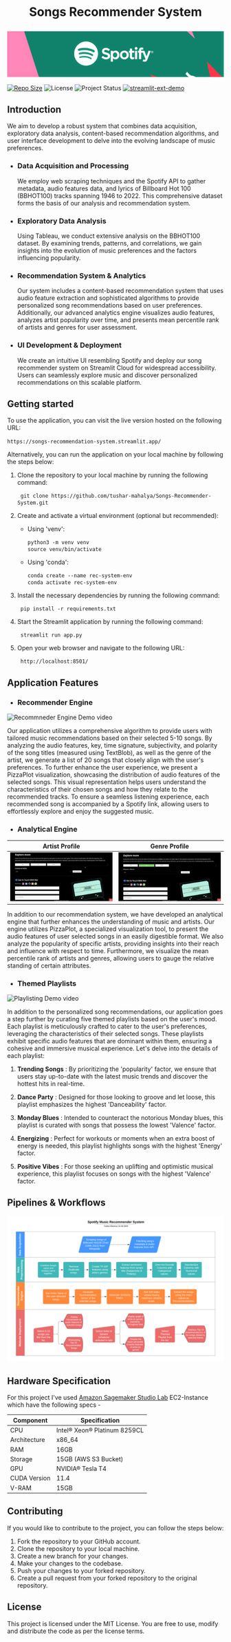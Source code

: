 # <p align = 'center'>Songs Recommender System</p>

<p align = 'center'>
<img src = 'resources/spotify_banner.png'></p>

[![Repo Size](https://img.shields.io/github/repo-size/tushar-mahalya/Songs-Recommender-System?style=flat-square)](https://github.com/tushar-mahalya/Songs-Recommender-System)  ![License](https://img.shields.io/badge/license-MIT-red.svg)  ![Project Status](https://img.shields.io/badge/status-Completed-brightgreen.svg)  [![streamlit-ext-demo](https://static.streamlit.io/badges/streamlit_badge_black_white.svg)](https://songs-recommendation-system.streamlit.app/)

## Introduction
We aim to develop a robust system that combines data acquisition, exploratory data analysis, content-based recommendation algorithms, and user interface development to delve into the evolving landscape of music preferences.

* ### Data Acquisition and Processing
  We employ web scraping techniques and the Spotify API to gather metadata, audio features data, and lyrics of Billboard Hot 100 (BBHOT100) tracks spanning 1946 to 2022. This comprehensive dataset forms the basis of our analysis and recommendation system.

* ### Exploratory Data Analysis
  Using Tableau, we conduct extensive analysis on the BBHOT100 dataset. By examining trends, patterns, and correlations, we gain insights into the evolution of music preferences and the factors influencing popularity.

* ### Recommendation System & Analytics
  Our system includes a content-based recommendation system that uses audio feature extraction and sophisticated algorithms to provide personalized song recommendations based on user preferences. Additionally, our advanced analytics engine visualizes audio features, analyzes artist popularity over time, and presents mean percentile rank of artists and genres for user assessment.

* ### UI Development & Deployment
  We create an intuitive UI resembling Spotify and deploy our song recommender system on Streamlit Cloud for widespread accessibility. Users can seamlessly explore music and discover personalized recommendations on this scalable platform.

## Getting started
To use the application, you can visit the live version hosted on the following URL:

   `https://songs-recommendation-system.streamlit.app/`
    
Alternatively, you can run the application on your local machine by following the steps below:

1. Clone the repository to your local machine by running the following command:  

		git clone https://github.com/tushar-mahalya/Songs-Recommender-System.git
    
2. Create and activate a virtual environment (optional but recommended):
   - Using 'venv':
     
         python3 -m venv venv
         source venv/bin/activate
   - Using 'conda':
     
         conda create --name rec-system-env
         conda activate rec-system-env
     
3. Install the necessary dependencies by running the following command:

		pip install -r requirements.txt

4. Start the Streamlit application by running the following command:

		streamlit run app.py
    
5. Open your web browser and navigate to the following URL:

		http://localhost:8501/

## Application Features
* ### Recommender Engine
![Recommneder Engine Demo video](resources/Gifs/recommendations.gif)

Our application utilizes a comprehensive algorithm to provide users with tailored music recommendations based on their selected 5-10 songs. By analyzing the audio features, key, time signature, subjectivity, and polarity of the song titles (measured using TextBlob), as well as the genre of the artist, we generate a list of 20 songs that closely align with the user's preferences. To further enhance the user experience, we present a PizzaPlot visualization, showcasing the distribution of audio features of the selected songs. This visual representation helps users understand the characteristics of their chosen songs and how they relate to the recommended tracks. To ensure a seamless listening experience, each recommended song is accompanied by a Spotify link, allowing users to effortlessly explore and enjoy the suggested music.  
* ### Analytical Engine
  
| Artist Profile | Genre Profile |
| ----------------- | ----------------- |
| ![Analytical Engine demo for Artist](resources/Gifs/artist_profile.gif) | ![Analytical Engine demo for Genre](resources/Gifs/genre_profile.gif) |

In addition to our recommendation system, we have developed an analytical engine that further enhances the understanding of music and artists. Our engine utilizes PizzaPlot, a specialized visualization tool, to present the audio features of user selected songs in an easily digestible format. We also analyze the popularity of specific artists, providing insights into their reach and influence with respect to time. Furthermore, we visualize the mean percentile rank of artists and genres, allowing users to gauge the relative standing of certain attributes.

* ### Themed Playlists
![Playlisting Demo video](resources/Gifs/themed_playlist.gif)

In addition to the personalized song recommendations, our application goes a step further by curating five themed playlists based on the user's mood. Each playlist is meticulously crafted to cater to the user's preferences, leveraging the characteristics of their selected songs. These playlists exhibit specific audio features that are dominant within them, ensuring a cohesive and immersive musical experience. Let's delve into the details of each playlist:

  1. <b>Trending Songs</b> : By prioritizing the 'popularity' factor, we ensure that users stay up-to-date with the latest music trends and discover the hottest hits in real-time.

  2. <b>Dance Party</b> : Designed for those looking to groove and let loose, this playlist emphasizes the highest 'Danceability' factor.

  3. <b>Monday Blues</b> : Intended to counteract the notorious Monday blues, this playlist is curated with songs that possess the lowest 'Valence' factor.

  4. <b>Energizing</b> : Perfect for workouts or moments when an extra boost of energy is needed, this playlist highlights songs with the highest 'Energy' factor.

  5. <b>Positive Vibes</b> : For those seeking an uplifting and optimistic musical experience, this playlist focuses on songs with the highest 'Valence' factor.

## Pipelines & Workflows
![Pipelines and workflows](resources/workflow_diagram.png)

## Hardware Specification

For this project I've used [Amazon Sagemaker Studio Lab](https://studiolab.sagemaker.aws/) EC2-Instance which have the following specs -

| Component | Specification |
| --- | --- |
| CPU | Intel® Xeon® Platinum 8259CL |
| Architecture | x86_64 |
| RAM | 16GB |
| Storage | 15GB (AWS S3 Bucket) |
| GPU | NVIDIA® Tesla T4 |
| CUDA Version | 11.4 |
| V-RAM | 15GB |


## Contributing

If you would like to contribute to the project, you can follow the steps below:

1. Fork the repository to your GitHub account.
2. Clone the repository to your local machine.
3. Create a new branch for your changes.
4. Make your changes to the codebase.
5. Push your changes to your forked repository.
6. Create a pull request from your forked repository to the original repository.

## License

This project is licensed under the MIT License. You are free to use, modify and distribute the code as per the license terms.
